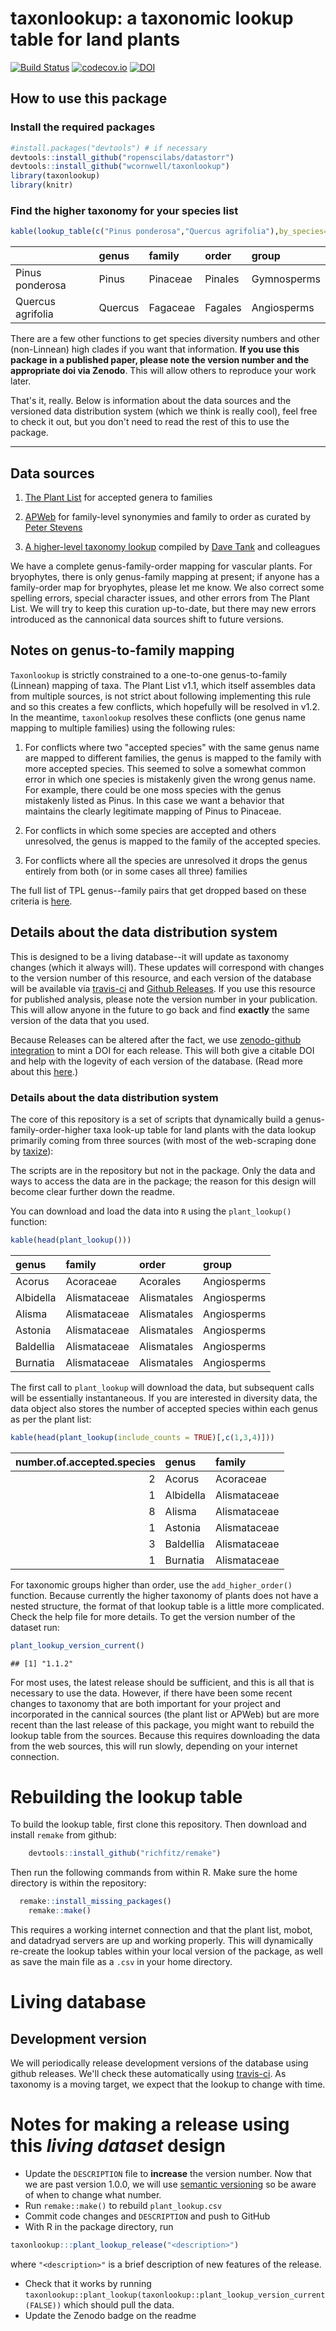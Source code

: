 
taxonlookup: a taxonomic lookup table for land plants
=====================================================

[![Build Status](https://travis-ci.org/traitecoevo/taxonlookup.png?branch=master)](https://travis-ci.org/traitecoevo/taxonlookup) [![codecov.io](https://codecov.io/github/traitecoevo/taxonlookup/coverage.svg?branch=master)](https://codecov.io/github/traitecoevo/taxonlookup?branch=master) [![DOI](https://zenodo.org/badge/DOI/10.5281/zenodo.839396.svg)](https://doi.org/10.5281/zenodo.839396)

How to use this package
-----------------------

### Install the required packages

``` r
#install.packages("devtools") # if necessary
devtools::install_github("ropenscilabs/datastorr")
devtools::install_github("wcornwell/taxonlookup")
library(taxonlookup)
library(knitr)
```

### Find the higher taxonomy for your species list

``` r
kable(lookup_table(c("Pinus ponderosa","Quercus agrifolia"),by_species=TRUE))
```

|                   | genus   | family   | order   | group       |
|-------------------|:--------|:---------|:--------|:------------|
| Pinus ponderosa   | Pinus   | Pinaceae | Pinales | Gymnosperms |
| Quercus agrifolia | Quercus | Fagaceae | Fagales | Angiosperms |

There are a few other functions to get species diversity numbers and other (non-Linnean) high clades if you want that information. **If you use this package in a published paper, please note the version number and the appropriate doi via Zenodo**. This will allow others to reproduce your work later.

That's it, really. Below is information about the data sources and the versioned data distribution system (which we think is really cool), feel free to check it out, but you don't need to read the rest of this to use the package.

------------------------------------------------------------------------

Data sources
------------

1.  [The Plant List](http://www.theplantlist.org/) for accepted genera to families

2.  [APWeb](http://www.mobot.org/MOBOT/research/APweb/) for family-level synonymies and family to order as curated by [Peter Stevens](http://www.umsl.edu/~biology/About%20the%20Department/Faculty/stevens.html)

3.  [A higher-level taxonomy lookup](http://datadryad.org/resource/doi:10.5061/dryad.63q27.2/1.1) compiled by [Dave Tank](http://phylodiversity.net/dtank/Tank_Lab/Tank_Lab.html) and colleagues

We have a complete genus-family-order mapping for vascular plants. For bryophytes, there is only genus-family mapping at present; if anyone has a family-order map for bryophytes, please let me know. We also correct some spelling errors, special character issues, and other errors from The Plant List. We will try to keep this curation up-to-date, but there may new errors introduced as the cannonical data sources shift to future versions.

Notes on genus-to-family mapping
--------------------------------

`Taxonlookup` is strictly constrained to a one-to-one genus-to-family (Linnean) mapping of taxa. The Plant List v1.1, which itself assembles data from multiple sources, is not strict about following implementing this rule and so this creates a few conflicts, which hopefully will be resolved in v1.2. In the meantime, `taxonlookup` resolves these conflicts (one genus name mapping to multiple families) using the following rules:

1.  For conflicts where two "accepted species" with the same genus name are mapped to different families, the genus is mapped to the family with more accepted species. This seemed to solve a somewhat common error in which one species is mistakenly given the wrong genus name. For example, there could be one moss species with the genus mistakenly listed as Pinus. In this case we want a behavior that maintains the clearly legitimate mapping of Pinus to Pinaceae.

2.  For conflicts in which some species are accepted and others unresolved, the genus is mapped to the family of the accepted species.

3.  For conflicts where all the species are unresolved it drops the genus entirely from both (or in some cases all three) families

The full list of TPL genus--family pairs that get dropped based on these criteria is [here](https://github.com/traitecoevo/taxonlookup/blob/master/source_data/badGeneraFamilyPairs.csv).

Details about the data distribution system
------------------------------------------

This is designed to be a living database--it will update as taxonomy changes (which it always will). These updates will correspond with changes to the version number of this resource, and each version of the database will be available via [travis-ci](http://travis-ci.org) and [Github Releases](http://docs.travis-ci.com/user/deployment/releases/). If you use this resource for published analysis, please note the version number in your publication. This will allow anyone in the future to go back and find **exactly** the same version of the data that you used.

Because Releases can be altered after the fact, we use [zenodo-github integration](https://guides.github.com/activities/citable-code/) to mint a DOI for each release. This will both give a citable DOI and help with the logevity of each version of the database. (Read more about this [here](https://www.software.ac.uk/blog/2016-09-26-making-code-citable-zenodo-and-github).)

### Details about the data distribution system

The core of this repository is a set of scripts that dynamically build a genus-family-order-higher taxa look-up table for land plants with the data lookup primarily coming from three sources (with most of the web-scraping done by [taxize](https://github.com/ropensci/taxize)):

The scripts are in the repository but not in the package. Only the data and ways to access the data are in the package; the reason for this design will become clear further down the readme.

You can download and load the data into `R` using the `plant_lookup()` function:

``` r
kable(head(plant_lookup()))
```

| genus     | family       | order       | group       |
|:----------|:-------------|:------------|:------------|
| Acorus    | Acoraceae    | Acorales    | Angiosperms |
| Albidella | Alismataceae | Alismatales | Angiosperms |
| Alisma    | Alismataceae | Alismatales | Angiosperms |
| Astonia   | Alismataceae | Alismatales | Angiosperms |
| Baldellia | Alismataceae | Alismatales | Angiosperms |
| Burnatia  | Alismataceae | Alismatales | Angiosperms |

The first call to `plant_lookup` will download the data, but subsequent calls will be essentially instantaneous. If you are interested in diversity data, the data object also stores the number of accepted species within each genus as per the plant list:

``` r
kable(head(plant_lookup(include_counts = TRUE)[,c(1,3,4)]))
```

|  number.of.accepted.species| genus     | family       |
|---------------------------:|:----------|:-------------|
|                           2| Acorus    | Acoraceae    |
|                           1| Albidella | Alismataceae |
|                           8| Alisma    | Alismataceae |
|                           1| Astonia   | Alismataceae |
|                           3| Baldellia | Alismataceae |
|                           1| Burnatia  | Alismataceae |

For taxonomic groups higher than order, use the `add_higher_order()` function. Because currently the higher taxonomy of plants does not have a nested structure, the format of that lookup table is a little more complicated. Check the help file for more details. To get the version number of the dataset run:

``` r
plant_lookup_version_current()
```

    ## [1] "1.1.2"

For most uses, the latest release should be sufficient, and this is all that is necessary to use the data.
However, if there have been some recent changes to taxonomy that are both important for your project and incorporated in the cannical sources (the plant list or APWeb) but are more recent than the last release of this package, you might want to rebuild the lookup table from the sources. Because this requires downloading the data from the web sources, this will run slowly, depending on your internet connection.

Rebuilding the lookup table
===========================

To build the lookup table, first clone this repository. Then download and install `remake` from github:

``` r
    devtools::install_github("richfitz/remake")
```

Then run the following commands from within R. Make sure the home directory is within the repository:

``` r
  remake::install_missing_packages()
    remake::make()
```

This requires a working internet connection and that the plant list, mobot, and datadryad servers are up and working properly. This will dynamically re-create the lookup tables within your local version of the package, as well as save the main file as a `.csv` in your home directory.

Living database
===============

Development version
-------------------

We will periodically release development versions of the database using github releases. We'll check these automatically using [travis-ci](http://travis-ci.org). As taxonomy is a moving target, we expect that the lookup to change with time.

Notes for making a release using this *living dataset* design
=============================================================

-   Update the `DESCRIPTION` file to **increase** the version number. Now that we are past version 1.0.0, we will use [semantic versioning](http://semver.org/) so be aware of when to change what number.
-   Run `remake::make()` to rebuild `plant_lookup.csv`
-   Commit code changes and `DESCRIPTION` and push to GitHub
-   With R in the package directory, run

``` r
taxonlookup:::plant_lookup_release("<description>")
```

where `"<description>"` is a brief description of new features of the release.

-   Check that it works by running `taxonlookup::plant_lookup(taxonlookup::plant_lookup_version_current(FALSE))` which should pull the data.
-   Update the Zenodo badge on the readme
